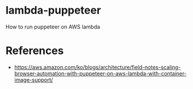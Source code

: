 # lambda-puppeteer
How to run puppeteer on AWS lambda


# References
- https://aws.amazon.com/ko/blogs/architecture/field-notes-scaling-browser-automation-with-puppeteer-on-aws-lambda-with-container-image-support/
